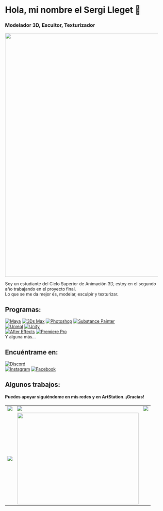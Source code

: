 # Hola, mi nombre el Sergi Lleget 👋
### Modelador 3D, Escultor, Texturizador

<img src = "https://cdna.artstation.com/p/assets/images/images/046/761/812/large/sergi-lleget-sergilleget.jpg" width = "800">


Soy un estudiante del Ciclo Superior de Animación 3D, estoy en el segundo año trabajando en el proyecto final.<br>
Lo que se me da mejor és, modelar, esculpir y texturizar.



## Programas:
[![Maya](https://img.shields.io/badge/Maya-4285F4?style=for-the-badge&logo=Autodesk&logoColor=white&labelColor=101010)]()
[![3Ds Max](https://img.shields.io/badge/3Ds_Max-3DDC84?style=for-the-badge&logo=autodesk&logoColor=white&labelColor=101010)]()
[![Photoshop](https://img.shields.io/badge/Photoshop-0095D5?style=for-the-badge&logo=Adobe-photoshop&logoColor=white&labelColor=101010)]()
[![Substance Painter](https://img.shields.io/badge/Substance_painter-3DDC84?style=for-the-badge&logo=Adobe&logoColor=white&labelColor=101010)]()
<br>
[![Unreal](https://img.shields.io/badge/Unreal-FFCA28?style=for-the-badge&logo=unrealengine&logoColor=white&labelColor=101010)]()
[![Unity](https://img.shields.io/badge/Unity-FA7343?style=for-the-badge&logo=Unity&logoColor=white&labelColor=101010)]()
</br>
[![After Effects](https://img.shields.io/badge/After_effects-007396?style=for-the-badge&logo=adobe-after-effects&logoColor=white&labelColor=101010)]()
[![Premiere Pro](https://img.shields.io/badge/premiere_pro-F7DF1E?style=for-the-badge&logo=adobe-premiere-pro&logoColor=white&labelColor=101010)]()
</br>
Y alguna más...

## Encuéntrame en:


[![Discord](https://img.shields.io/badge/Discord-Popek-5865F2?style=for-the-badge&logo=discord&logoColor=white&labelColor=101010)](https://mouredev.com/discord)
</br>
[![Instagram](https://img.shields.io/badge/Instagram-@seer__07-E4405F?style=for-the-badge&logo=instagram&logoColor=white&labelColor=101010)](https://www.instagram.com/seer__07/)
[![Facebook](https://img.shields.io/badge/Facebook-@Sergi_Lleget-1877F2?style=for-the-badge&logo=facebook&logoColor=white&labelColor=101010)](https://facebook.com/mouredev)
</br>

## Algunos trabajos:

<table style="width:100%">
  <tr>
    <td>
	<a href="https://www.artstation.com/artwork/r9z2X2">
  		<img src="https://cdnb.artstation.com/p/assets/images/images/045/049/909/large/sergi-lleget-sergilleget2.jpg">
	</a>
	</td>
    <td>
	<a href="https://www.artstation.com/artwork/zDW52L">
  		<img src="https://cdnb.artstation.com/p/assets/images/images/048/153/097/large/sergi-lleget-1b-sergi-lleget-diorama01.jpg">
	</a>
	</td>
    <td>
	<a href="https://www.artstation.com/artwork/4XlwJW">
  		<img src="https://cdna.artstation.com/p/assets/images/images/046/761/812/large/sergi-lleget-sergilleget.jpg">
	</a>
	</td>
  </tr>
  <tr>
    <td>
	<a href="https://www.artstation.com/artwork/4Xznnl">
  		<img src="https://cdnb.artstation.com/p/assets/images/images/049/239/557/large/sergi-lleget-sergilleget1.jpg" >
	</a>
	</td>
	<td>
	<a href="https://www.artstation.com/artwork/Ze3V5X">
  		<img src="https://cdnb.artstation.com/p/assets/images/images/046/224/211/large/sergi-lleget-render1.jpg" width = "400" height = "300">
	</a>
	</td>

#### Puedes apoyar siguiéndome en mis redes y en ArtStation. ¡Gracias!
